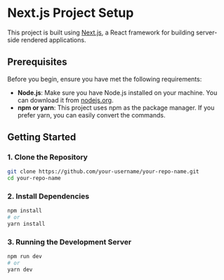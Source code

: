 # Next.js Project Setup

This project is built using [Next.js](https://nextjs.org/), a React framework for building server-side rendered applications.

## Prerequisites

Before you begin, ensure you have met the following requirements:

- **Node.js**: Make sure you have Node.js installed on your machine. You can download it from [nodejs.org](https://nodejs.org/).
- **npm or yarn**: This project uses npm as the package manager. If you prefer yarn, you can easily convert the commands.

## Getting Started

### 1. Clone the Repository

```bash
git clone https://github.com/your-username/your-repo-name.git
cd your-repo-name
```

### 2. Install Dependencies

```bash
npm install
# or
yarn install
```

### 3. Running the Development Server

```bash
npm run dev
# or
yarn dev
```
